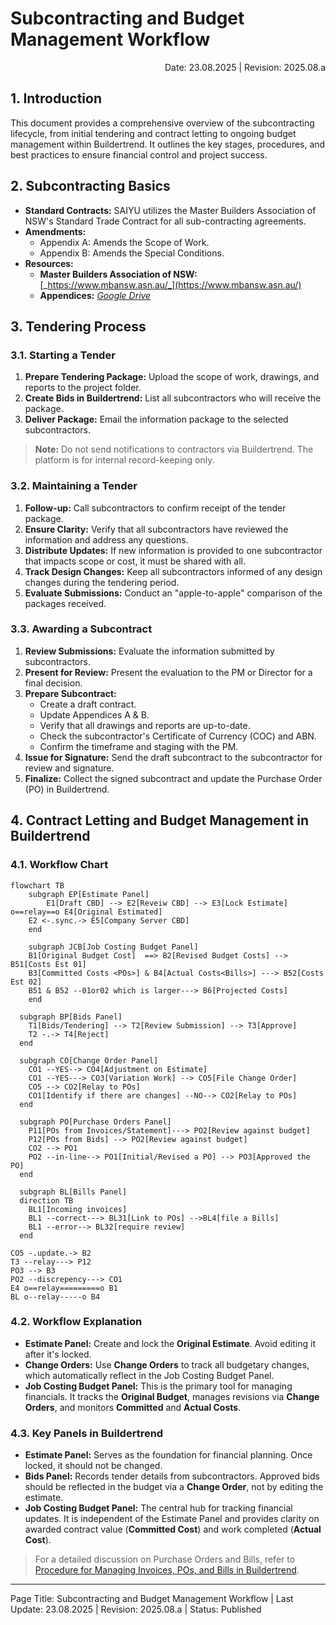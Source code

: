 # Subcontracting and Budget Management Workflow

<p style="text-align:right">Date: 23.08.2025 | Revision: 2025.08.a</p>

## 1. Introduction

This document provides a comprehensive overview of the subcontracting lifecycle, from initial tendering and contract letting to ongoing budget management within Buildertrend. It outlines the key stages, procedures, and best practices to ensure financial control and project success.

## 2. Subcontracting Basics

- **Standard Contracts:** SAIYU utilizes the Master Builders Association of NSW's Standard Trade Contract for all sub-contracting agreements.
- **Amendments:**
  - Appendix A: Amends the Scope of Work.
  - Appendix B: Amends the Special Conditions.
- **Resources:**
  - **Master Builders Association of NSW:** [_https://www.mbansw.asn.au/_](https://www.mbansw.asn.au/)
  - **Appendices:** [_Google Drive_](https://drive.google.com/drive/folders/1dZKqt3NBSAydYDgIb46Gk-KLP-n1xbjI?usp=drive_link)

## 3. Tendering Process

### 3.1. Starting a Tender

1.  **Prepare Tendering Package:** Upload the scope of work, drawings, and reports to the project folder.
2.  **Create Bids in Buildertrend:** List all subcontractors who will receive the package.
3.  **Deliver Package:** Email the information package to the selected subcontractors.

> **Note:** Do not send notifications to contractors via Buildertrend. The platform is for internal record-keeping only.

### 3.2. Maintaining a Tender

1.  **Follow-up:** Call subcontractors to confirm receipt of the tender package.
2.  **Ensure Clarity:** Verify that all subcontractors have reviewed the information and address any questions.
3.  **Distribute Updates:** If new information is provided to one subcontractor that impacts scope or cost, it must be shared with all.
4.  **Track Design Changes:** Keep all subcontractors informed of any design changes during the tendering period.
5.  **Evaluate Submissions:** Conduct an "apple-to-apple" comparison of the packages received.

### 3.3. Awarding a Subcontract

1.  **Review Submissions:** Evaluate the information submitted by subcontractors.
2.  **Present for Review:** Present the evaluation to the PM or Director for a final decision.
3.  **Prepare Subcontract:**
    - Create a draft contract.
    - Update Appendices A & B.
    - Verify that all drawings and reports are up-to-date.
    - Check the subcontractor's Certificate of Currency (COC) and ABN.
    - Confirm the timeframe and staging with the PM.
4.  **Issue for Signature:** Send the draft subcontract to the subcontractor for review and signature.
5.  **Finalize:** Collect the signed subcontract and update the Purchase Order (PO) in Buildertrend.

## 4. Contract Letting and Budget Management in Buildertrend

### 4.1. Workflow Chart

```mermaid
flowchart TB
	subgraph EP[Estimate Panel]
		E1[Draft CBD] --> E2[Reveiw CBD] --> E3[Lock Estimate] o==relay==o E4[Original Estimated]
    E2 <-.sync.-> E5[Company Server CBD]
	end
    
	subgraph JCB[Job Costing Budget Panel]
  	B1[Original Budget Cost]  ==> B2[Revised Budget Costs] --> B51[Costs Est 01]
    B3[Committed Costs <POs>] & B4[Actual Costs<Bills>] ---> B52[Costs Est 02]
    B51 & B52 --01or02 which is larger---> B6[Projected Costs]
	end

  subgraph BP[Bids Panel]
  	T1[Bids/Tendering] --> T2[Review Submission] --> T3[Approve]
  	T2 -.-> T4[Reject]
  end
  
  subgraph CO[Change Order Panel]
    CO1 --YES--> CO4[Adjustment on Estimate]
    CO1 --YES---> CO3[Variation Work] --> CO5[File Change Order]
    CO5 --> CO2[Relay to POs]
    CO1[Identify if there are changes] --NO--> CO2[Relay to POs]
  end
  
  subgraph PO[Purchase Orders Panel]
  	P11[POs from Invoices/Statement]---> PO2[Review against budget]
  	P12[POs from Bids] --> PO2[Review against budget]
    CO2 --> PO1
    PO2 --in-line--> PO1[Initial/Revised a PO] --> PO3[Approved the PO]
  end
  
  subgraph BL[Bills Panel]
  direction TB
  	BL1[Incoming invoices]
  	BL1 --correct---> BL31[Link to POs] -->BL4[file a Bills]
  	BL1 --error--> BL32[require review]
  end

CO5 -.update.-> B2
T3 --relay---> P12
PO3 --> B3
PO2 --discrepency---> CO1
E4 o==relay=========o B1
BL o--relay-----o B4

```

### 4.2. Workflow Explanation

-   **Estimate Panel:** Create and lock the **Original Estimate**. Avoid editing it after it's locked.
-   **Change Orders:** Use **Change Orders** to track all budgetary changes, which automatically reflect in the Job Costing Budget Panel.
-   **Job Costing Budget Panel:** This is the primary tool for managing financials. It tracks the **Original Budget**, manages revisions via **Change Orders**, and monitors **Committed** and **Actual Costs**.

### 4.3. Key Panels in Buildertrend

-   **Estimate Panel:** Serves as the foundation for financial planning. Once locked, it should not be changed.
-   **Bids Panel:** Records tender details from subcontractors. Approved bids should be reflected in the budget via a **Change Order**, not by editing the estimate.
-   **Job Costing Budget Panel:** The central hub for tracking financial updates. It is independent of the Estimate Panel and provides clarity on awarded contract value (**Committed Cost**) and work completed (**Actual Cost**).

> For a detailed discussion on Purchase Orders and Bills, refer to [Procedure for Managing Invoices, POs, and Bills in Buildertrend](/docs/04-procedures/buildertrend/BT-Workflow-Invoices-Bills-POs.md).

---

Page Title: Subcontracting and Budget Management Workflow | Last Update: 23.08.2025 | Revision: 2025.08.a | Status: Published